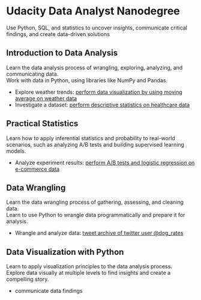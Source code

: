# Udacity Data Analyst Nanodegree
Use Python, SQL, and statistics to uncover insights, communicate critical findings, and create data-driven solutions

## Introduction to Data Analysis
Learn the data analysis process of wrangling, exploring, analyzing, and communicating data.   
Work with data in Python, using libraries like NumPy and Pandas.  
* Explore weather trends: [perform data visualization by using moving average on weather data](https://github.com/jemc36/Udacity-DAND-Weather-Trends)
* Investigate a dataset: [perform descriptive statistics on healthcare data](https://github.com/jemc36/Udacity-DAND-EDA-NoShowApp)

## Practical Statistics
Learn how to apply inferential statistics and probability to real-world scenarios, such as analyzing A/B tests and building supervised learning models.  
* Analyze experiment results: [perform A/B tests and logistic regression on e-commerce data](https://github.com/jemc36/Udacity-DAND-AB-test-ecommerce)

## Data Wrangling
Learn the data wrangling process of gathering, assessing, and cleaning data.   
Learn to use Python to wrangle data programmatically and prepare it for analysis.    
* Wrangle and analyze data: [tweet archive of twitter user @dog_rates ](https://github.com/jemc36/Udacity-DAND-DataWrangling-TwitterUser-WeRateDogs)

## Data Visualization with Python
Learn to apply visualization principles to the data analysis process.   
Explore data visually at multiple levels to find insights and create a compelling story.  
* communicate data findings
